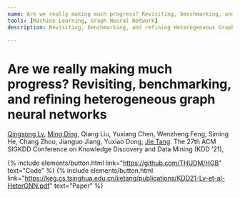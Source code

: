 ```yaml
---
name: Are we really making much progress? Revisiting, benchmarking, and refining heterogeneous graph neural networks
tools: [Machine Learning, Graph Neural Network]
description: Revisiting, benchmarking, and refining Heterogeneous Graph Neural Networks.

---
```


# Are we really making much progress? Revisiting, benchmarking, and refining heterogeneous graph neural networks

<a href="https://www.aminer.org/profile/qingsong-lv/542fe2c4dabfae3edd538e71">Qingsong Lv</a>, <a href="https://ming-ding.weebly.com/">Ming Ding</a>, Qiang Liu, Yuxiang Chen, Wenzheng Feng, Siming He, Chang Zhou, Jianguo Jiang, Yuxiao Dong, <a href="https://keg.cs.tsinghua.edu.cn/jietang/">Jie Tang</a>.
The 27th ACM SIGKDD Conference on Knowledge Discovery and Data Mining (KDD ’21),

{% include elements/button.html link="https://github.com/THUDM/HGB" text="Code" %}
{% include elements/button.html link="https://keg.cs.tsinghua.edu.cn/jietang/publications/KDD21-Lv-et-al-HeterGNN.pdf" text="Paper" %}